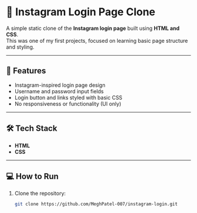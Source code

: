 # 📸 Instagram Login Page Clone

A simple static clone of the **Instagram login page** built using **HTML and CSS**.  
This was one of my first projects, focused on learning basic page structure and styling.

---

## 🚀 Features
- Instagram-inspired login page design  
- Username and password input fields  
- Login button and links styled with basic CSS  
- No responsiveness or functionality (UI only)

---

## 🛠️ Tech Stack
- **HTML**  
- **CSS**

---

## 💻 How to Run
1. Clone the repository:
   ```bash
   git clone https://github.com/MeghPatel-007/instagram-login.git

